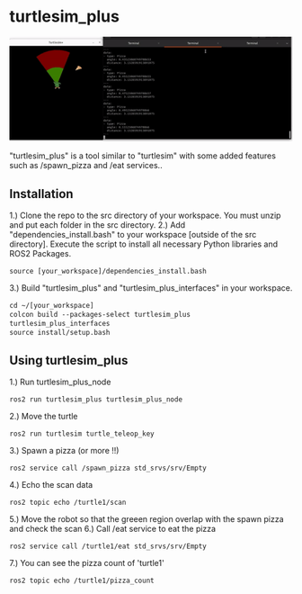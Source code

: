 # turtlesim_plus
<p align="center">
  <img src="ezgif-1-5157c08e56.gif">
</p>

"turtlesim_plus" is a tool similar to "turtlesim" with some added features such as /spawn_pizza and /eat services..   
## Installation
1.) Clone the repo to the src directory of your workspace. You must unzip and put each folder in the src directory.
2.) Add "dependencies_install.bash" to your workspace [outside of the src directory]. Execute the script to install all necessary Python libraries and ROS2 Packages.
```
source [your_workspace]/dependencies_install.bash
```

3.) Build "turtlesim_plus" and "turtlesim_plus_interfaces" in your workspace.
```
cd ~/[your_workspace]
colcon build --packages-select turtlesim_plus turtlesim_plus_interfaces
source install/setup.bash
```
## Using turtlesim_plus

1.) Run turtlesim_plus_node
```
ros2 run turtlesim_plus turtlesim_plus_node
```

2.) Move the turtle

```
ros2 run turtlesim turtle_teleop_key
```

3.) Spawn a pizza (or more !!)

```
ros2 service call /spawn_pizza std_srvs/srv/Empty
```

4.) Echo the scan data
```
ros2 topic echo /turtle1/scan
```
5.) Move the robot so that the greeen region overlap with the spawn pizza and check the scan
6.) Call /eat service to eat the pizza
```
ros2 service call /turtle1/eat std_srvs/srv/Empty
```
7.) You can see the pizza count of 'turtle1'
```
ros2 topic echo /turtle1/pizza_count
```

